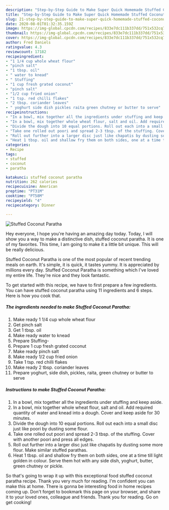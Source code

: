 ```yaml
---
description: "Step-by-Step Guide to Make Super Quick Homemade Stuffed Coconut Paratha"
title: "Step-by-Step Guide to Make Super Quick Homemade Stuffed Coconut Paratha"
slug: 21-step-by-step-guide-to-make-super-quick-homemade-stuffed-coconut-paratha
date: 2020-08-01T01:32:35.159Z
image: https://img-global.cpcdn.com/recipes/833e7dc111b337dd/751x532cq70/stuffed-coconut-paratha-recipe-main-photo.jpg
thumbnail: https://img-global.cpcdn.com/recipes/833e7dc111b337dd/751x532cq70/stuffed-coconut-paratha-recipe-main-photo.jpg
cover: https://img-global.cpcdn.com/recipes/833e7dc111b337dd/751x532cq70/stuffed-coconut-paratha-recipe-main-photo.jpg
author: Fred Daniels
ratingvalue: 4.3
reviewcount: 17182
recipeingredient:
- "1 1/4 cup whole wheat flour"
- "pinch salt"
- "1 tbsp. oil"
- " water to knead"
- " Stuffing"
- "1 cup fresh grated coconut"
- "pinch salt"
- "1/2 cup fried onion"
- "1 tsp. red chilli flakes"
- "2 tbsp. coriander leaves"
- " yoghurt side dish pickles raita green chutney or butter to serve"
recipeinstructions:
- "In a bowl, mix together all the ingredients under stuffing and keep aside."
- "In a bowl, mix together whole wheat flour, salt and oil. Add required quantity of water and knead into a dough. Cover and keep aside for 30 minutes."
- "Divide the dough into 10 equal portions. Roll out each into a small disc just like poori by dusting some flour."
- "Take one rolled out poori and spread 2-3 tbsp. of the stuffing. Cover with another poori and press all edges."
- "Roll out further into a larger disc just like chapatis by dusting some more flour. Make similar stuffed parathas."
- "Heat 1 tbsp. oil and shallow fry them on both sides, one at a time till light golden in colour. Serve them hot with any side dish, yoghurt, butter, green chutney or pickle."
categories:
- Recipe
tags:
- stuffed
- coconut
- paratha

katakunci: stuffed coconut paratha 
nutrition: 262 calories
recipecuisine: American
preptime: "PT31M"
cooktime: "PT58M"
recipeyield: "4"
recipecategory: Dinner

---
```



![Stuffed Coconut Paratha](https://img-global.cpcdn.com/recipes/833e7dc111b337dd/751x532cq70/stuffed-coconut-paratha-recipe-main-photo.jpg)

Hey everyone, I hope you're having an amazing day today. Today, I will show you a way to make a distinctive dish, stuffed coconut paratha. It is one of my favorites. This time, I am going to make it a little bit unique. This will be really delicious.

Stuffed Coconut Paratha is one of the most popular of recent trending meals on earth. It's simple, it is quick, it tastes yummy. It is appreciated by millions every day. Stuffed Coconut Paratha is something which I've loved my entire life. They're nice and they look fantastic.




To get started with this recipe, we have to first prepare a few ingredients. You can have stuffed coconut paratha using 11 ingredients and 6 steps. Here is how you cook that.

<!--inarticleads1-->

##### The ingredients needed to make Stuffed Coconut Paratha:

1. Make ready 1 1/4 cup whole wheat flour
1. Get pinch salt
1. Get 1 tbsp. oil
1. Make ready  water to knead
1. Prepare  Stuffing-
1. Prepare 1 cup fresh grated coconut
1. Make ready pinch salt
1. Make ready 1/2 cup fried onion
1. Take 1 tsp. red chilli flakes
1. Make ready 2 tbsp. coriander leaves
1. Prepare  yoghurt, side dish, pickles, raita, green chutney or butter to serve




<!--inarticleads2-->

##### Instructions to make Stuffed Coconut Paratha:

1. In a bowl, mix together all the ingredients under stuffing and keep aside.
1. In a bowl, mix together whole wheat flour, salt and oil. Add required quantity of water and knead into a dough. Cover and keep aside for 30 minutes.
1. Divide the dough into 10 equal portions. Roll out each into a small disc just like poori by dusting some flour.
1. Take one rolled out poori and spread 2-3 tbsp. of the stuffing. Cover with another poori and press all edges.
1. Roll out further into a larger disc just like chapatis by dusting some more flour. Make similar stuffed parathas.
1. Heat 1 tbsp. oil and shallow fry them on both sides, one at a time till light golden in colour. Serve them hot with any side dish, yoghurt, butter, green chutney or pickle.




So that's going to wrap it up with this exceptional food stuffed coconut paratha recipe. Thank you very much for reading. I'm confident you can make this at home. There is gonna be interesting food in home recipes coming up. Don't forget to bookmark this page on your browser, and share it to your loved ones, colleague and friends. Thank you for reading. Go on get cooking!
